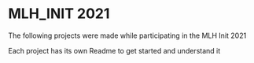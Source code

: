 # MLH_INIT 2021
The following projects were made while participating in the MLH Init 2021

Each project has its own Readme to get started and understand it